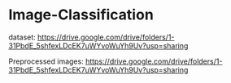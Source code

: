 # Image-Classification
dataset: https://drive.google.com/drive/folders/1-31PbdE_5shfexLDcEK7uWYvoWuYh9Uv?usp=sharing

Preprocessed images: https://drive.google.com/drive/folders/1-31PbdE_5shfexLDcEK7uWYvoWuYh9Uv?usp=sharing

